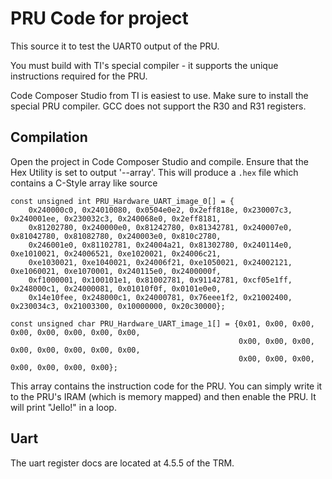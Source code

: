 # PRU Code for project

This source it to test the UART0 output of the PRU.

You must build with TI's special compiler - it supports the unique instructions required for the PRU.

Code Composer Studio from TI is easiest to use. Make sure to install the special PRU compiler. GCC does not support the R30 and R31 registers.

## Compilation

Open the project in Code Composer Studio and compile. Ensure that the Hex Utility is set to output '--array'. This will produce a `.hex` file which contains a C-Style array like source

```
const unsigned int PRU_Hardware_UART_image_0[] = {
	0x240000c0, 0x24010080, 0x0504e0e2, 0x2eff818e, 0x230007c3, 0x240001ee, 0x230032c3, 0x240068e0, 0x2eff8181,
	0x81202780, 0x240000e0, 0x81242780, 0x81342781, 0x240007e0, 0x81042780, 0x81082780, 0x240003e0, 0x810c2780,
	0x246001e0, 0x81102781, 0x24004a21, 0x81302780, 0x240114e0, 0xe1010021, 0x24006521, 0xe1020021, 0x24006c21,
	0xe1030021, 0xe1040021, 0x24006f21, 0xe1050021, 0x24002121, 0xe1060021, 0xe1070001, 0x240115e0, 0x2400000f,
	0xf1000001, 0x100101e1, 0x81002781, 0x91142781, 0xcf05e1ff, 0x248000c1, 0x24000081, 0x01010f0f, 0x0101e0e0,
	0x14e10fee, 0x248000c1, 0x24000781, 0x76eee1f2, 0x21002400, 0x230034c3, 0x21003300, 0x10000000, 0x20c30000};

const unsigned char PRU_Hardware_UART_image_1[] = {0x01, 0x00, 0x00, 0x00, 0x00, 0x00, 0x00, 0x00,
												   0x00, 0x00, 0x00, 0x00, 0x00, 0x00, 0x00, 0x00,
												   0x00, 0x00, 0x00, 0x00, 0x00, 0x00, 0x00};
```

This array contains the instruction code for the PRU. You can simply write it to the PRU's IRAM (which is memory mapped) and then enable the PRU. It will print "Jello!" in a loop.

## Uart

The uart register docs are located at 4.5.5 of the TRM.
